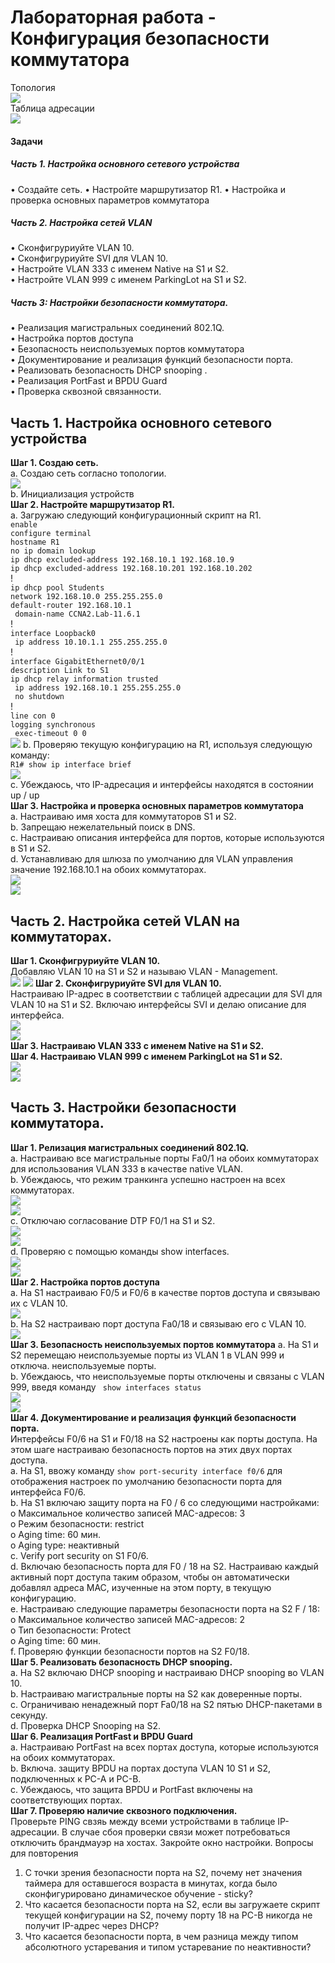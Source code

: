 # Лабораторная работа - Конфигурация безопасности коммутатора 

Топология  
![](https://github.com/Mr-Philip/-Otus-Network-Engineer-/blob/main/laboratory%20works/20.Network%20Security%20Principles/pics/%D0%A2%D0%BE%D0%BF%D0%BE%D0%BB%D0%BE%D0%B3%D0%B8%D1%8F.png)  
Таблица адресации  
![](https://github.com/Mr-Philip/-Otus-Network-Engineer-/blob/main/laboratory%20works/20.Network%20Security%20Principles/pics/%D0%B0%D0%B4%D1%80%D0%B5%D1%81%D0%B0%D1%86%D0%B8%D1%8F.png)  
#### Задачи  
##### Часть 1. Настройка основного сетевого устройства
•	Создайте сеть.
•	Настройте маршрутизатор R1.
•	Настройка и проверка основных параметров коммутатора
##### Часть 2. Настройка сетей VLAN  
•	Сконфигруриуйте VLAN 10.  
•	Сконфигруриуйте SVI для VLAN 10.  
•	Настройте VLAN 333 с именем Native на S1 и S2.  
•	Настройте VLAN 999 с именем ParkingLot на S1 и S2.  
##### Часть 3: Настройки безопасности коммутатора.
•	Реализация магистральных соединений 802.1Q.  
•	Настройка портов доступа  
•	Безопасность неиспользуемых портов коммутатора  
•	Документирование и реализация функций безопасности порта.  
•	Реализовать безопасность DHCP snooping .  
•	Реализация PortFast и BPDU Guard  
•	Проверка сквозной связанности.  
## Часть 1. Настройка основного сетевого устройства
**Шаг 1. Создаю сеть.**  
a.	Создаю сеть согласно топологии.  
![](https://github.com/Mr-Philip/-Otus-Network-Engineer-/blob/main/laboratory%20works/20.Network%20Security%20Principles/pics/11a.PNG)  
b.	Инициализация устройств  
**Шаг 2. Настройте маршрутизатор R1.**  
a.	Загружаю следующий конфигурационный скрипт на R1.  
`enable`  
`configure terminal`  
`hostname R1`  
`no ip domain lookup`  
`ip dhcp excluded-address 192.168.10.1 192.168.10.9`  
`ip dhcp excluded-address 192.168.10.201 192.168.10.202`  
!     
`ip dhcp pool Students`  
 `network 192.168.10.0 255.255.255.0`  
 `default-router 192.168.10.1`  
` domain-name CCNA2.Lab-11.6.1`  
!  
`interface Loopback0`  
` ip address 10.10.1.1 255.255.255.0`  
!  
`interface GigabitEthernet0/0/1`  
 `description Link to S1`  
 `ip dhcp relay information trusted`  
` ip address 192.168.10.1 255.255.255.0`  
` no shutdown`  
!  
`line con 0`  
 `logging synchronous`  
` exec-timeout 0 0`   
![](https://github.com/Mr-Philip/-Otus-Network-Engineer-/blob/main/laboratory%20works/20.Network%20Security%20Principles/pics/12a.PNG)
b.	Проверяю текущую конфигурацию на R1, используя следующую команду:  
`R1# show ip interface brief`  
![](https://github.com/Mr-Philip/-Otus-Network-Engineer-/blob/main/laboratory%20works/20.Network%20Security%20Principles/pics/12b.PNG)  
c.	Убеждаюсь, что IP-адресация и интерфейсы находятся в состоянии up / up  
![]()  
**Шаг 3. Настройка и проверка основных параметров коммутатора**  
a.	Настраиваю имя хоста для коммутаторов S1 и S2.    
b.	Запрещаю нежелательный поиск в DNS.  
c.	Настраиваю описания интерфейса для портов, которые используются в S1 и S2.  
d.	Устанавливаю для шлюза по умолчанию для VLAN управления значение 192.168.10.1 на обоих коммутаторах.  
![](https://github.com/Mr-Philip/-Otus-Network-Engineer-/blob/main/laboratory%20works/20.Network%20Security%20Principles/pics/13as1.PNG)  
![](https://github.com/Mr-Philip/-Otus-Network-Engineer-/blob/main/laboratory%20works/20.Network%20Security%20Principles/pics/13as2.PNG) 
## Часть 2. Настройка сетей VLAN на коммутаторах.  
**Шаг 1. Сконфигруриуйте VLAN 10.**  
Добавляю VLAN 10 на S1 и S2 и называю VLAN - Management.  
![](https://github.com/Mr-Philip/-Otus-Network-Engineer-/blob/main/laboratory%20works/20.Network%20Security%20Principles/pics/21s1.PNG) 
![](https://github.com/Mr-Philip/-Otus-Network-Engineer-/blob/main/laboratory%20works/20.Network%20Security%20Principles/pics/21s2.PNG) 
**Шаг 2. Сконфигруриуйте SVI для VLAN 10.**  
Настраиваю IP-адрес в соответствии с таблицей адресации для SVI для VLAN 10 на S1 и S2. Включаю интерфейсы SVI и делаю описание для интерфейса.  
![](https://github.com/Mr-Philip/-Otus-Network-Engineer-/blob/main/laboratory%20works/20.Network%20Security%20Principles/pics/22s1.PNG)  
![](https://github.com/Mr-Philip/-Otus-Network-Engineer-/blob/main/laboratory%20works/20.Network%20Security%20Principles/pics/22s2.PNG)  
**Шаг 3. Настраиваю VLAN 333 с именем Native на S1 и S2.**   
**Шаг 4. Настраиваю VLAN 999 с именем ParkingLot на S1 и S2.**  
![](https://github.com/Mr-Philip/-Otus-Network-Engineer-/blob/main/laboratory%20works/20.Network%20Security%20Principles/pics/234s1.PNG)  
![](https://github.com/Mr-Philip/-Otus-Network-Engineer-/blob/main/laboratory%20works/20.Network%20Security%20Principles/pics/234s2.PNG)  
## Часть 3. Настройки безопасности коммутатора.
**Шаг 1. Релизация магистральных соединений 802.1Q.**  
a.	Настраиваю все магистральные порты Fa0/1 на обоих коммутаторах для использования VLAN 333 в качестве native VLAN.  
b.	Убеждаюсь, что режим транкинга успешно настроен на всех коммутаторах.  
![](https://github.com/Mr-Philip/-Otus-Network-Engineer-/blob/main/laboratory%20works/20.Network%20Security%20Principles/pics/31bs1.PNG)  
![](https://github.com/Mr-Philip/-Otus-Network-Engineer-/blob/main/laboratory%20works/20.Network%20Security%20Principles/pics/31bs2.PNG)  
c.	Отключаю согласование DTP F0/1 на S1 и S2.  
![](https://github.com/Mr-Philip/-Otus-Network-Engineer-/blob/main/laboratory%20works/20.Network%20Security%20Principles/pics/31cs1.PNG)  
![](https://github.com/Mr-Philip/-Otus-Network-Engineer-/blob/main/laboratory%20works/20.Network%20Security%20Principles/pics/31cs2.PNG)  
d.	Проверяю с помощью команды show interfaces.  
![](https://github.com/Mr-Philip/-Otus-Network-Engineer-/blob/main/laboratory%20works/20.Network%20Security%20Principles/pics/31ds1.PNG)  
![](https://github.com/Mr-Philip/-Otus-Network-Engineer-/blob/main/laboratory%20works/20.Network%20Security%20Principles/pics/31ds2.PNG)  
**Шаг 2. Настройка портов доступа**  
a.	На S1 настраиваю F0/5 и F0/6 в качестве портов доступа и связываю их с VLAN 10.  
![](https://github.com/Mr-Philip/-Otus-Network-Engineer-/blob/main/laboratory%20works/20.Network%20Security%20Principles/pics/32a.PNG)  
b.	На S2 настраиваю порт доступа Fa0/18 и связываю его с VLAN 10.  
![](https://github.com/Mr-Philip/-Otus-Network-Engineer-/blob/main/laboratory%20works/20.Network%20Security%20Principles/pics/32b.PNG)  
**Шаг 3. Безопасность неиспользуемых портов коммутатора**
a.	На S1 и S2 перемещаю неиспользуемые порты из VLAN 1 в VLAN 999 и отключа. неиспользуемые порты.  
b.	Убеждаюсь, что неиспользуемые порты отключены и связаны с VLAN 999, введя команду ` show interfaces status`  
![](https://github.com/Mr-Philip/-Otus-Network-Engineer-/blob/main/laboratory%20works/20.Network%20Security%20Principles/pics/3bs1.PNG)  
![](https://github.com/Mr-Philip/-Otus-Network-Engineer-/blob/main/laboratory%20works/20.Network%20Security%20Principles/pics/3bs2.PNG)  
**Шаг 4. Документирование и реализация функций безопасности порта.**  
Интерфейсы F0/6 на S1 и F0/18 на S2 настроены как порты доступа. На этом шаге настраиваю безопасность портов на этих двух портах доступа.  
a.	На S1, ввожу  команду `show port-security interface f0/6`  для отображения настроек по умолчанию безопасности порта для интерфейса F0/6.  
![]()  
b.	На S1 включаю защиту порта на F0 / 6 со следующими настройками:  
o	Максимальное количество записей MAC-адресов: 3  
o	Режим безопасности: restrict  
o	Aging time: 60 мин.  
o	Aging type: неактивный  
c.	Verify port security on S1 F0/6.  
![]()  
![]()  
d.	Включаю безопасность порта для F0 / 18 на S2. Настраиваю каждый активный порт доступа таким образом, чтобы он автоматически добавлял адреса МАС, изученные на этом порту, в текущую конфигурацию.  
![]()  
e.	Настраиваю следующие параметры безопасности порта на S2 F / 18:  
o	Максимальное количество записей MAC-адресов: 2  
o	Тип безопасности: Protect  
o	Aging time: 60 мин.  
![]()  
f.	Проверяю функции безопасности портов на S2 F0/18.  
![]()  
**Шаг 5. Реализовать безопасность DHCP snooping.**  
a.	На S2 включаю DHCP snooping и настраиваю DHCP snooping во VLAN 10.  
![]()  
b.	Настраиваю магистральные порты на S2 как доверенные порты.  
![]()  
c.	Ограничиваю ненадежный порт Fa0/18 на S2 пятью DHCP-пакетами в секунду.  
![]()  
d.	Проверка DHCP Snooping на S2.  
![]()  
**Шаг 6. Реализация PortFast и BPDU Guard**  
a.	Настраиваю PortFast на всех портах доступа, которые используются на обоих коммутаторах.  
![]()  
b.	Включа. защиту BPDU на портах доступа VLAN 10 S1 и S2, подключенных к PC-A и PC-B.  
![]()  
c.	Убеждаюсь, что защита BPDU и PortFast включены на соответствующих портах.  
![]()  
**Шаг 7. Проверяю наличие сквозного ⁪подключения.**  
![]()  
Проверьте PING свзяь между всеми устройствами в таблице IP-адресации. В случае сбоя проверки связи может потребоваться отключить брандмауэр на хостах.
Закройте окно настройки.
Вопросы для повторения
1.	С точки зрения безопасности порта на S2, почему нет значения таймера для оставшегося возраста в минутах, когда было сконфигурировано динамическое обучение - sticky?
2.	Что касается безопасности порта на S2, если вы загружаете скрипт текущей конфигурации на S2, почему порту 18 на PC-B никогда не получит IP-адрес через DHCP?
3.	Что касается безопасности порта, в чем разница между типом абсолютного устаревания и типом устаревание по неактивности?

